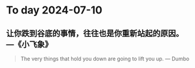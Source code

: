 
# To day 2024-07-10


## 让你跌到谷底的事情，往往也是你重新站起的原因。 —《小飞象》
> The very things that hold you down are going to lift you up. — Dumbo

    